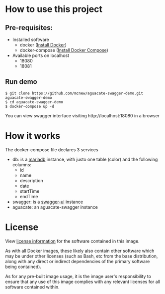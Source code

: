 # How to use this project

## Pre-requisites:
- Installed software
  * docker ([Install Docker](https://docs.docker.com/install/))
  * docker-compose ([Install Docker Compose](https://docs.docker.com/compose/install))
- Available ports on localhost
  * 18080
  * 18081 

## Run demo
```shell
$ git clone https://github.com/mcnew/aguacate-swagger-demo.git aguacate-swagger-demo
$ cd aguacate-swagger-demo
$ docker-compose up -d
```

You can view swagger interface visiting http://localhost:18080 in a browser

# How it works
The docker-compose file declares 3 services

- db: is a [mariadb](https://hub.docker.com/_/mariadb) instance, with justo one table (color) and the following columns:
  * id
  * name
  * description
  * date
  * startTime
  * endTime
- swagger: is a [swagger-ui](https://hub.docker.com/r/swaggerapi/swagger-ui/) instance
- aguacate: an aguacate-swagger instance

# License
View [license information](https://www.apache.org/licenses/LICENSE-2.0) for the software contained in this image.

As with all Docker images, these likely also contain other software which may be under other licenses (such as Bash, etc from the base distribution, along with any direct or indirect dependencies of the primary software being contained).

As for any pre-built image usage, it is the image user's responsibility to ensure that any use of this image complies with any relevant licenses for all software contained within.

